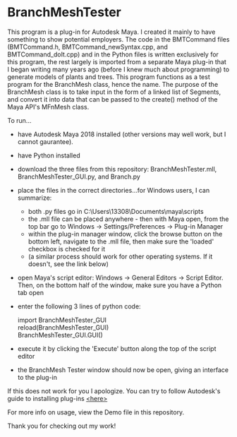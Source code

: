 # BranchMeshTester

This program is a plug-in for Autodesk Maya.  I created it mainly to have something to show potential employers.  The code in the BMTCommand files (BMTCommand.h, BMTCommand_newSyntax.cpp, and BMTCommand_doIt.cpp) and in the Python files is written exclusively for this program, the rest largely is imported from a separate Maya plug-in that I began writing many years ago (before I knew much about programming) to generate models of plants and trees.  This program functions as a test program for the BranchMesh class, hence the name.  The purpose of the BranchMesh class is to take input in the form of a linked list of Segments, and convert it into data that can be passed to the create() method of the Maya API's MFnMesh class.

To run...

  - have Autodesk Maya 2018 installed (other versions may well work, but I cannot gaurantee).
  - have Python installed 
  - download the three files from this repository: BranchMeshTester.mll, BranchMeshTester_GUI.py, and Branch.py
  - place the files in the correct directories...for Windows users, I can summarize:
  
    - both .py files go in C:\Users\13308\Documents\maya\scripts
    - the .mll file can be placed anywhere - then with Maya open, from the top bar go to Windows -> Settings/Preferences -> Plug-in Manager
    - within the plug-in manager window, click the browse button on the bottom left, navigate to the .mll file, then make sure the 'loaded' checkbox is checked for it
    - (a similar process should work for other operating systems. If it doesn't, see the link below)

  - open Maya's script editor:  Windows -> General Editors -> Script Editor.  Then, on the bottom half of the window, make sure you have a Python tab open
  - enter the following 3 lines of python code:
    
    import BranchMeshTester_GUI  
    reload(BranchMeshTester_GUI)  
    BranchMeshTester_GUI.GUI()  
    
  - execute it by clicking the 'Execute' button along the top of the script editor
  - the BranchMesh Tester window should now be open, giving an interface to the plug-in

If this does not work for you I apologize.  You can try to follow Autodesk's guide to installing plug-ins [&lt;here&gt;](https://knowledge.autodesk.com/support/maya/learn-explore/caas/CloudHelp/cloudhelp/2018/ENU/Maya-Customizing/files/GUID-FA51BD26-86F3-4F41-9486-2C3CF52B9E17-htm.html)

For more info on usage, view the Demo file in this repository.

Thank you for checking out my work!
